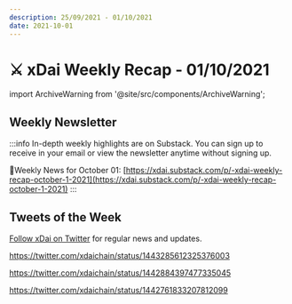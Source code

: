 ```yaml
---
description: 25/09/2021 - 01/10/2021
date: 2021-10-01
---
```


# ⚔️ xDai Weekly Recap - 01/10/2021

import ArchiveWarning from '@site/src/components/ArchiveWarning';

<ArchiveWarning />

## Weekly Newsletter

:::info
In-depth weekly highlights are on Substack. You can sign up to receive in your email or view the newsletter anytime without signing up.

📰Weekly News for October 01: [https://xdai.substack.com/p/-xdai-weekly-recap-october-1-2021](https://xdai.substack.com/p/-xdai-weekly-recap-october-1-2021)
:::

## Tweets of the Week

​[Follow xDai on Twitter](https://twitter.com/xdaichain) for regular news and updates.

https://twitter.com/xdaichain/status/1443285612325376003

https://twitter.com/xdaichain/status/1442884397477335045

https://twitter.com/xdaichain/status/1442761833207812099

